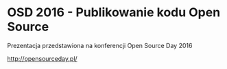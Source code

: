# OSD 2016 - Publikowanie kodu Open Source

Prezentacja przedstawiona na konferencji Open Source Day 2016

http://opensourceday.pl/
